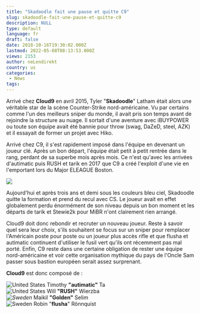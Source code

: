 ```yaml
---
title: "Skadoodle fait une pause et quitte C9"
slug: skadoodle-fait-une-pause-et-quitte-c9
description: NULL
type: default
language: fr
draft: false
date: 2018-10-16T19:30:02.000Z
lastmod: 2022-05-08T08:13:53.000Z
views: 2153
author: neLendirekt
country: us
categories:
 - News
tags:
---
```

Arrivé chez **Cloud9** en avril 2015, Tyler "**Skadoodle**" Latham était alors une véritable star de la scène Counter-Strike nord-américaine. Vu par certains comme l'un des meilleurs sniper du monde, il avait pris son temps avant de rejoindre la structure au nuage. Il sortait d'une aventure avec iBUYPOWER ou toute son équipe avait été bannie pour throw (swag, DaZeD, steel, AZK) et il essayait de former un projet avec Hiko.

Arrivé chez C9, il s'est rapidement imposé dans l'équipe en devenant un joueur clé. Après un bon départ, l'équipe était petit à petit rentrée dans le rang, perdant de sa superbe mois après mois. Ce n'est qu'avec les arrivées d'autimatic puis RUSH et tarik en 2017 que C9 a créé l'exploit d'une vie en l'emportant lors du Major ELEAGUE Boston.

![](https://flickshot-ue.s3.eu-west-2.amazonaws.com/flickshot/article/5bc62d16941a7/images/npu5UENC99CgcEph0ytwXfmnb5R1NDBAHCv8kp0B.jpeg)

Aujourd'hui et après trois ans et demi sous les couleurs bleu ciel, Skadoodle quitte la formation et prend du recul avec CS. Le joueur avait en effet globalement perdu énormément de son niveau depuis un bon moment et les départs de tarik et Stewie2k pour MiBR n'ont clairement rien arrangé.

Cloud9 doit donc rebondir et recruter un nouveau joueur. Reste à savoir quel sera leur choix, s'ils souhaitent se focus sur un sniper pour remplacer l'Américain poste pour poste ou un joueur plus accès rifle et que flusha et autimatic continuent d'utiliser le fusil vert qu'ils ont récemment pas mal porté. Enfin, C9 reste dans une certaine obligation de rester une équipe nord-américaine et voir cette organisation mythique du pays de l'Oncle Sam passer sous bastion européen serait assez surprenant.

**Cloud9** est donc composé de : 

![United States](/images/countries/us.svg)⁠ ⁠Timothy **"autimatic"** Ta  
![United States](/images/countries/us.svg)⁠ ⁠Will **"RUSH"** Wierzba  
_![Sweden](/images/countries/se.svg)⁠_ Maikil **"Golden"** Selim  
![Sweden](/images/countries/se.svg)⁠ Robin "**flusha**" Rönnquist

